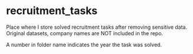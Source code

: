 # recruitment_tasks
Place where I store  solved recruitment tasks after removing sensitive data. Original datasets, company names are NOT included in the repo.

A number in folder name indicates the year the task was solved.
